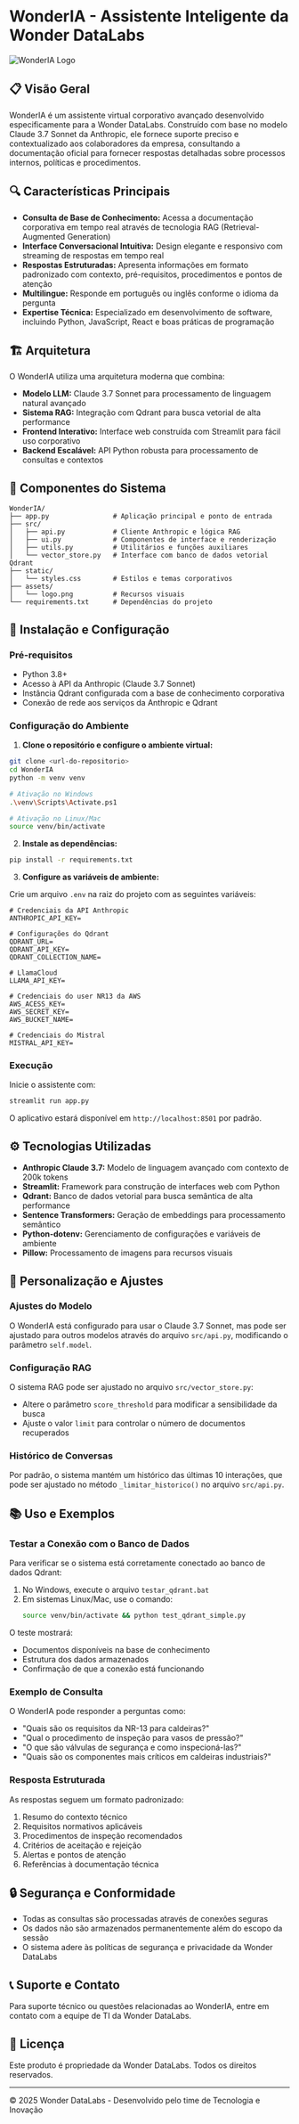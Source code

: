 # WonderIA - Assistente Inteligente da Wonder DataLabs

![WonderIA Logo](assets/logo3.png)

## 📋 Visão Geral

WonderIA é um assistente virtual corporativo avançado desenvolvido especificamente para a Wonder DataLabs. Construído com base no modelo Claude 3.7 Sonnet da Anthropic, ele fornece suporte preciso e contextualizado aos colaboradores da empresa, consultando a documentação oficial para fornecer respostas detalhadas sobre processos internos, políticas e procedimentos.

## 🔍 Características Principais

- **Consulta de Base de Conhecimento:** Acessa a documentação corporativa em tempo real através de tecnologia RAG (Retrieval-Augmented Generation)
- **Interface Conversacional Intuitiva:** Design elegante e responsivo com streaming de respostas em tempo real
- **Respostas Estruturadas:** Apresenta informações em formato padronizado com contexto, pré-requisitos, procedimentos e pontos de atenção
- **Multilingue:** Responde em português ou inglês conforme o idioma da pergunta
- **Expertise Técnica:** Especializado em desenvolvimento de software, incluindo Python, JavaScript, React e boas práticas de programação

## 🏗️ Arquitetura

O WonderIA utiliza uma arquitetura moderna que combina:

- **Modelo LLM:** Claude 3.7 Sonnet para processamento de linguagem natural avançado
- **Sistema RAG:** Integração com Qdrant para busca vetorial de alta performance
- **Frontend Interativo:** Interface web construída com Streamlit para fácil uso corporativo
- **Backend Escalável:** API Python robusta para processamento de consultas e contextos

## 🔌 Componentes do Sistema

```
WonderIA/
├── app.py                # Aplicação principal e ponto de entrada
├── src/
│   ├── api.py            # Cliente Anthropic e lógica RAG
│   ├── ui.py             # Componentes de interface e renderização
│   ├── utils.py          # Utilitários e funções auxiliares
│   └── vector_store.py   # Interface com banco de dados vetorial Qdrant
├── static/
│   └── styles.css        # Estilos e temas corporativos
├── assets/
│   └── logo.png          # Recursos visuais
└── requirements.txt      # Dependências do projeto
```

## 🚀 Instalação e Configuração

### Pré-requisitos

- Python 3.8+
- Acesso à API da Anthropic (Claude 3.7 Sonnet)
- Instância Qdrant configurada com a base de conhecimento corporativa
- Conexão de rede aos serviços da Anthropic e Qdrant

### Configuração do Ambiente

1. **Clone o repositório e configure o ambiente virtual:**

```bash
git clone <url-do-repositorio>
cd WonderIA
python -m venv venv

# Ativação no Windows
.\venv\Scripts\Activate.ps1

# Ativação no Linux/Mac
source venv/bin/activate
```

2. **Instale as dependências:**

```bash
pip install -r requirements.txt
```

3. **Configure as variáveis de ambiente:**

Crie um arquivo `.env` na raiz do projeto com as seguintes variáveis:

```
# Credenciais da API Anthropic
ANTHROPIC_API_KEY=

# Configurações do Qdrant
QDRANT_URL=
QDRANT_API_KEY=
QDRANT_COLLECTION_NAME=

# LlamaCloud
LLAMA_API_KEY=

# Credenciais do user NR13 da AWS
AWS_ACESS_KEY=
AWS_SECRET_KEY=
AWS_BUCKET_NAME=

# Credenciais do Mistral
MISTRAL_API_KEY=
```

### Execução

Inicie o assistente com:

```bash
streamlit run app.py
```

O aplicativo estará disponível em `http://localhost:8501` por padrão.

## ⚙️ Tecnologias Utilizadas

- **Anthropic Claude 3.7:** Modelo de linguagem avançado com contexto de 200k tokens
- **Streamlit:** Framework para construção de interfaces web com Python
- **Qdrant:** Banco de dados vetorial para busca semântica de alta performance
- **Sentence Transformers:** Geração de embeddings para processamento semântico
- **Python-dotenv:** Gerenciamento de configurações e variáveis de ambiente
- **Pillow:** Processamento de imagens para recursos visuais

## 🔧 Personalização e Ajustes

### Ajustes do Modelo

O WonderIA está configurado para usar o Claude 3.7 Sonnet, mas pode ser ajustado para outros modelos através do arquivo `src/api.py`, modificando o parâmetro `self.model`.

### Configuração RAG

O sistema RAG pode ser ajustado no arquivo `src/vector_store.py`:
- Altere o parâmetro `score_threshold` para modificar a sensibilidade da busca
- Ajuste o valor `limit` para controlar o número de documentos recuperados

### Histórico de Conversas

Por padrão, o sistema mantém um histórico das últimas 10 interações, que pode ser ajustado no método `_limitar_historico()` no arquivo `src/api.py`.

## 📚 Uso e Exemplos

### Testar a Conexão com o Banco de Dados

Para verificar se o sistema está corretamente conectado ao banco de dados Qdrant:

1. No Windows, execute o arquivo `testar_qdrant.bat`
2. Em sistemas Linux/Mac, use o comando:
   ```bash
   source venv/bin/activate && python test_qdrant_simple.py
   ```

O teste mostrará:
- Documentos disponíveis na base de conhecimento
- Estrutura dos dados armazenados
- Confirmação de que a conexão está funcionando

### Exemplo de Consulta

O WonderIA pode responder a perguntas como:

- "Quais são os requisitos da NR-13 para caldeiras?"
- "Qual o procedimento de inspeção para vasos de pressão?"
- "O que são válvulas de segurança e como inspecioná-las?"
- "Quais são os componentes mais críticos em caldeiras industriais?"

### Resposta Estruturada

As respostas seguem um formato padronizado:

1. Resumo do contexto técnico
2. Requisitos normativos aplicáveis
3. Procedimentos de inspeção recomendados
4. Critérios de aceitação e rejeição
5. Alertas e pontos de atenção
6. Referências à documentação técnica

## 🔒 Segurança e Conformidade

- Todas as consultas são processadas através de conexões seguras
- Os dados não são armazenados permanentemente além do escopo da sessão
- O sistema adere às políticas de segurança e privacidade da Wonder DataLabs

## 📞 Suporte e Contato

Para suporte técnico ou questões relacionadas ao WonderIA, entre em contato com a equipe de TI da Wonder DataLabs.

## 📝 Licença

Este produto é propriedade da Wonder DataLabs. Todos os direitos reservados.

---

© 2025 Wonder DataLabs - Desenvolvido pelo time de Tecnologia e Inovação
